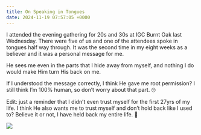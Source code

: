 ```yaml
---
title: On Speaking in Tongues
date: 2024-11-19 07:57:05 +0000
---
```


I attended the evening gathering for 20s and 30s at IGC Burnt Oak last Wednesday. There were five of us and one of the attendees spoke in tongues half way through. It was the second time in my eight weeks as a believer and it was a personal message for me.

He sees me even in the parts that I hide away from myself, and nothing I do would make Him turn His back on me.

If I understood the message correctly, I think He gave me root permission? I still think I’m 100% human, so don’t worry about that part. 🙄

Edit: just a reminder that I didn’t even trust myself for the first 27yrs of my life. I think He also wants me to trust myself and don’t hold back like I used to? Believe it or not, I have held back my entire life. 🤔

![](/c65595aded47a764bbfb40b9a1ef2183.png)